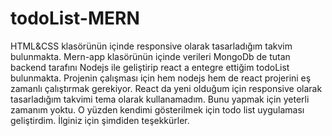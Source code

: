 # todoList-MERN
HTML&CSS klasörünün içinde responsive olarak tasarladığım takvim bulunmakta.
Mern-app klasörünün içinde verileri MongoDb de tutan backend tarafını Nodejs ile geliştirip react a entegre ettiğim todoList bulunmakta.
Projenin çalışması için hem nodejs hem de react projerini eş zamanlı çalıştırmak gerekiyor.
React da yeni olduğum için responsive olarak tasarladığım takvimi tema olarak kullanamadım. Bunu yapmak için yeterli zamanım yoktu. O yüzden kendimi gösterilmek için todo list uygulaması geliştirdim.
İlginiz için şimdiden teşekkürler.
